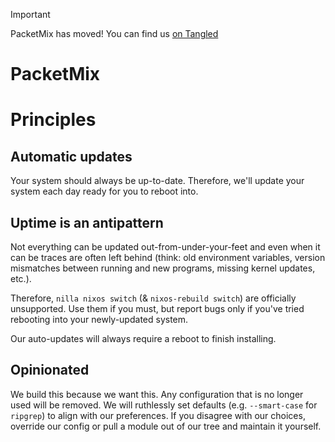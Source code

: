 <!--
SPDX-FileCopyrightText: 2025 FreshlyBakedCake

SPDX-License-Identifier: MIT
-->

> [!IMPORTANT]
> PacketMix has moved! You can find us [on Tangled](https://tangled.org/@freshlybakedca.ke/patisserie/)

# PacketMix

# Principles

## Automatic updates

Your system should always be up-to-date. Therefore, we'll update your system
each day ready for you to reboot into.

## Uptime is an antipattern

Not everything can be updated out-from-under-your-feet and even when it can be
traces are often left behind (think: old environment variables, version
mismatches between running and new programs, missing kernel updates, etc.).

Therefore, `nilla nixos switch` (& `nixos-rebuild switch`) are officially
unsupported. Use them if you must, but report bugs only if you've tried
rebooting into your newly-updated system.

Our auto-updates will always require a reboot to finish installing.

## Opinionated

We build this because we want this. Any configuration that is no longer used
will be removed. We will ruthlessly set defaults (e.g. `--smart-case` for
`ripgrep`) to align with our preferences. If you disagree with our choices,
override our config or pull a module out of our tree and maintain it yourself.

<!-- ## Composition of configs

PacketMix is built with [Mixins](./docs/mixins.md) so you can pull in
pre-defined sets of configuration for different purposes. Want a gaming
machine? Install Steam and Itch off the bat. Choosing catppuccin as your theme?
Make sure all your apps start with configurations for it.

Mixins are additive, so by default you'll only start with the required
PacketMix base.

Of course, if you want more configurability - say you want to install Steam
without any other games launchers - you can break out into your own modules and
get the full power of nix alongside your PacketMix. -->
